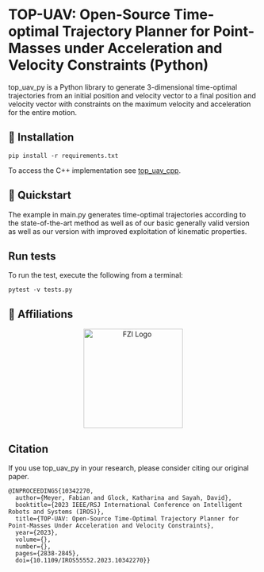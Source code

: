 # TOP-UAV: Open-Source Time-optimal Trajectory Planner for Point-Masses under Acceleration and Velocity Constraints (Python)
top_uav_py is a Python library to generate 3-dimensional time-optimal trajectories from an initial position and velocity vector to a final position and velocity vector with constraints on the maximum velocity and acceleration for the entire motion.

## 💈 Installation
```shell
pip install -r requirements.txt
```

To access the C++ implementation see [top_uav_cpp](https://github.com/fzi-forschungszentrum-informatik/top_uav_cpp).

## 🍫 Quickstart
The example in main.py generates time-optimal trajectories according to the state-of-the-art method as well as of our basic generally valid version as well as our version with improved exploitation of kinematic properties. 

## Run tests
To run the test, execute the following from a terminal:
```shell
pytest -v tests.py
```

## 🏫 Affiliations
<p align="center">
    <img src="https://upload.wikimedia.org/wikipedia/de/thumb/4/44/Fzi_logo.svg/1200px-Fzi_logo.svg.png?raw=true" alt="FZI Logo" height="200"/>
</p>

## Citation

If you use top_uav_py in your research, please consider citing our original paper. 

```
@INPROCEEDINGS{10342270,
  author={Meyer, Fabian and Glock, Katharina and Sayah, David},
  booktitle={2023 IEEE/RSJ International Conference on Intelligent Robots and Systems (IROS)}, 
  title={TOP-UAV: Open-Source Time-Optimal Trajectory Planner for Point-Masses Under Acceleration and Velocity Constraints}, 
  year={2023},
  volume={},
  number={},
  pages={2838-2845},
  doi={10.1109/IROS55552.2023.10342270}}

```